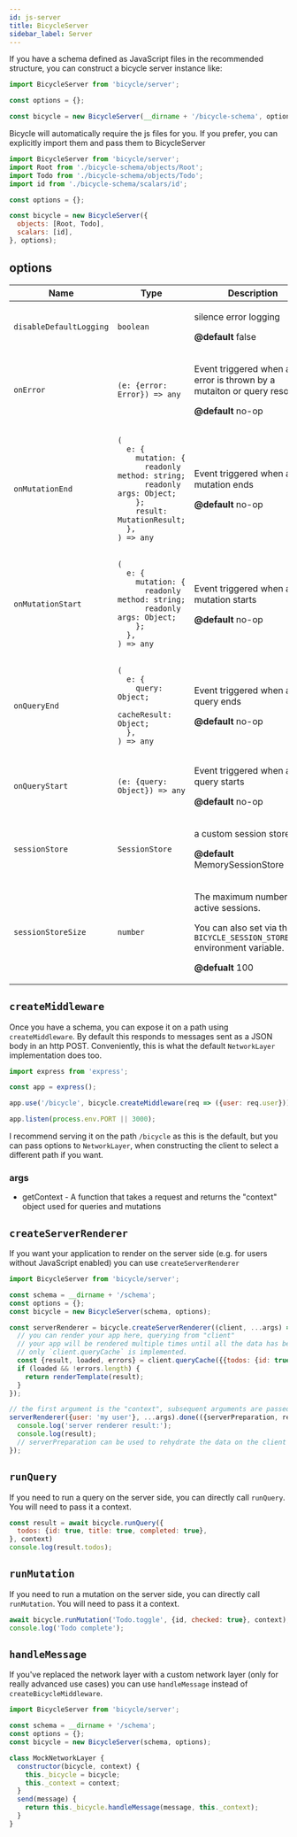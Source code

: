 ```yaml
---
id: js-server
title: BicycleServer
sidebar_label: Server
---
```


If you have a schema defined as JavaScript files in the recommended structure, you can construct a bicycle server instance like:

```js
import BicycleServer from 'bicycle/server';

const options = {};

const bicycle = new BicycleServer(__dirname + '/bicycle-schema', options);
```

Bicycle will automatically require the js files for you. If you prefer, you can explicitly import them and pass them to BicycleServer

```js
import BicycleServer from 'bicycle/server';
import Root from './bicycle-schema/objects/Root';
import Todo from './bicycle-schema/objects/Todo';
import id from './bicycle-schema/scalars/id';

const options = {};

const bicycle = new BicycleServer({
  objects: [Root, Todo],
  scalars: [id],
}, options);
```

## options

<!-- tsdoc:start ./server#Options -->

<table class="interface-table"><thead><tr><th>Name</th><th>Type</th><th>Description</th></tr></thead>
<tbody>
<tr><td><pre><code>disableDefaultLogging</code></pre></td><td><pre><code class="lang-ts">boolean</code></pre></td><td><p>silence error logging</p><p><b>@default</b> false</p>
</td></tr>
<tr><td><pre><code>onError</code></pre></td><td><pre><code class="lang-ts">(e: {error: Error}) => any</code></pre></td><td><p>Event triggered when an error is thrown by a mutaiton or query resolver</p><p><b>@default</b> no-op</p>
</td></tr>
<tr><td><pre><code>onMutationEnd</code></pre></td><td><pre><code class="lang-ts">(
  e: {
    mutation: {
      readonly method: string;
      readonly args: Object;
    };
    result: MutationResult<any>;
  },
) => any</code></pre></td><td><p>Event triggered when a mutation ends</p><p><b>@default</b> no-op</p>
</td></tr>
<tr><td><pre><code>onMutationStart</code></pre></td><td><pre><code class="lang-ts">(
  e: {
    mutation: {
      readonly method: string;
      readonly args: Object;
    };
  },
) => any</code></pre></td><td><p>Event triggered when a mutation starts</p><p><b>@default</b> no-op</p>
</td></tr>
<tr><td><pre><code>onQueryEnd</code></pre></td><td><pre><code class="lang-ts">(
  e: {
    query: Object;
    cacheResult: Object;
  },
) => any</code></pre></td><td><p>Event triggered when a query ends</p><p><b>@default</b> no-op</p>
</td></tr>
<tr><td><pre><code>onQueryStart</code></pre></td><td><pre><code class="lang-ts">(e: {query: Object}) => any</code></pre></td><td><p>Event triggered when a query starts</p><p><b>@default</b> no-op</p>
</td></tr>
<tr><td><pre><code>sessionStore</code></pre></td><td><pre><code class="lang-ts">SessionStore</code></pre></td><td><p>a custom session store</p><p><b>@default</b> MemorySessionStore</p>
</td></tr>
<tr><td><pre><code>sessionStoreSize</code></pre></td><td><pre><code class="lang-ts">number</code></pre></td><td><p>The maximum number of active sessions.</p><p>You can also set via the <code>BICYCLE_SESSION_STORE_SIZE</code> environment variable.</p><p><b>@defualt</b> 100</p>
</td></tr>
</tbody></table>

<!-- tsdoc:end -->

## `createMiddleware`

Once you have a schema, you can expose it on a path using `createMiddleware`.  By default this responds to
messages sent as a JSON body in an http POST.  Conveniently, this is what the default `NetworkLayer` implementation
does too.

```js
import express from 'express';

const app = express();

app.use('/bicycle', bicycle.createMiddleware(req => ({user: req.user})));

app.listen(process.env.PORT || 3000);
```

I recommend serving it on the path `/bicycle` as this is the default, but you can pass options to `NetworkLayer`, when constructing the client to
select a different path if you want.

### args

 - getContext - A function that takes a request and returns the "context" object used for queries and mutations

## `createServerRenderer`

If you want your application to render on the server side (e.g. for users without JavaScript enabled) you can use
`createServerRenderer`

```js
import BicycleServer from 'bicycle/server';

const schema = __dirname + '/schema';
const options = {};
const bicycle = new BicycleServer(schema, options);

const serverRenderer = bicycle.createServerRenderer((client, ...args) => {
  // you can render your app here, querying from "client"
  // your app will be rendered multiple times until all the data has been loaded
  // only `client.queryCache` is implemented.
  const {result, loaded, errors} = client.queryCache({{todos: {id: true, title: true, completed: true}}});
  if (loaded && !errors.length) {
    return renderTemplate(result);
  }
});

// the first argument is the "context", subsequent arguments are passed through to your rendering function.
serverRenderer({user: 'my user'}, ...args).done(({serverPreparation, result}) => {
  console.log('server renderer result:');
  console.log(result);
  // serverPreparation can be used to rehydrate the data on the client
});
```

## `runQuery`

If you need to run a query on the server side, you can directly call `runQuery`.  You will need to pass it a context.

```js
const result = await bicycle.runQuery({
  todos: {id: true, title: true, completed: true},
}, context)
console.log(result.todos);
```

## `runMutation`

If you need to run a mutation on the server side, you can directly call `runMutation`.  You will need to pass it a context.

```js
await bicycle.runMutation('Todo.toggle', {id, checked: true}, context);
console.log('Todo complete');
```

## `handleMessage`

If you've replaced the network layer with a custom network layer (only for really advanced use cases) you can use
`handleMessage` instead of `createBicycleMiddleware`.

```js
import BicycleServer from 'bicycle/server';

const schema = __dirname + '/schema';
const options = {};
const bicycle = new BicycleServer(schema, options);

class MockNetworkLayer {
  constructor(bicycle, context) {
    this._bicycle = bicycle;
    this._context = context;
  }
  send(message) {
    return this._bicycle.handleMessage(message, this._context);
  }
}
```

